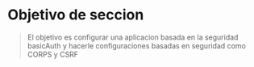 # Objetivo de seccion
> El objetivo es configurar una aplicacion basada en la seguridad basicAuth y hacerle configuraciones basadas en seguridad como CORPS y CSRF